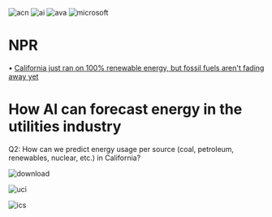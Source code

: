![acn](https://github.com/shawna-tuli-silicon-valley/accenture-california-energy-and-ai-predictive-analytics-2/assets/19508013/634b2620-33e9-47de-af9f-300e63bb825f)
![ai](https://github.com/shawna-tuli-silicon-valley/accenture-california-energy-and-ai-predictive-analytics-2/assets/19508013/7fa8ea1c-63b6-42eb-8184-282561bd09e7)
![ava](https://github.com/shawna-tuli-silicon-valley/accenture-california-energy-and-ai-predictive-analytics-2/assets/19508013/628d04ef-0561-4236-9d58-eb1c43cadc22)
![microsoft](https://github.com/shawna-tuli-silicon-valley/accenture-california-energy-and-ai-predictive-analytics-2/assets/19508013/ce8cb8e3-dfe0-4358-a3cf-3fd88ea8a9bb)

# NPR 
• [California just ran on 100% renewable energy, but fossil fuels aren't fading away yet](https://www.npr.org/2022/05/07/1097376890/for-a-brief-moment-calif-fully-powered-itself-with-renewable-energy)

# How AI can forecast energy in the utilities industry
Q2: How can we predict energy usage per source (coal, petroleum, renewables, nuclear, etc.) in California?

![download](https://github.com/shawna-tuli-silicon-valley/accenture-california-energy-and-ai-predictive-analytics-2/assets/19508013/fcad68a0-61c0-4382-9087-cbee11b42823)

![uci](https://github.com/shawna-tuli-silicon-valley/accenture-california-energy-and-ai-predictive-analytics-2/assets/19508013/43085c08-b832-41fb-832f-429c6958920d)

![ics](https://github.com/shawna-tuli-silicon-valley/accenture-california-energy-and-ai-predictive-analytics-2/assets/19508013/f0600aa4-b467-4b15-997b-003ae903efbf)
